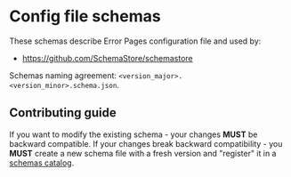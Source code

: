 # Config file schemas

These schemas describe Error Pages configuration file and used by:

- <https://github.com/SchemaStore/schemastore>

Schemas naming agreement: `<version_major>.<version_minor>.schema.json`.

## Contributing guide

If you want to modify the existing schema - your changes **MUST** be backward compatible. If your changes break backward compatibility - you **MUST** create a new schema file with a fresh version and "register" it in a [schemas catalog][schemas_catalog].

[schemas_catalog]:https://github.com/SchemaStore/schemastore/blob/master/src/api/json/catalog.json
